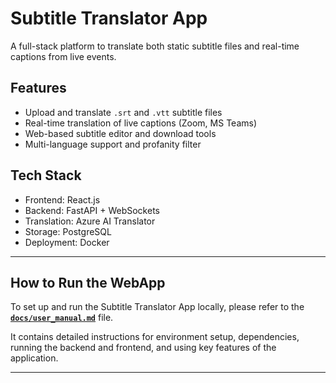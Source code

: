 # Subtitle Translator App

A full-stack platform to translate both static subtitle files and real-time captions from live events.

## Features

- Upload and translate `.srt` and `.vtt` subtitle files
- Real-time translation of live captions (Zoom, MS Teams)
- Web-based subtitle editor and download tools
- Multi-language support and profanity filter

## Tech Stack

- Frontend: React.js
- Backend: FastAPI + WebSockets
- Translation: Azure AI Translator
- Storage: PostgreSQL
- Deployment: Docker

---

## How to Run the WebApp

To set up and run the Subtitle Translator App locally, please refer to the [**`docs/user_manual.md`**](docs/user_manual.md) file.

It contains detailed instructions for environment setup, dependencies, running the backend and frontend, and using key features of the application.

---